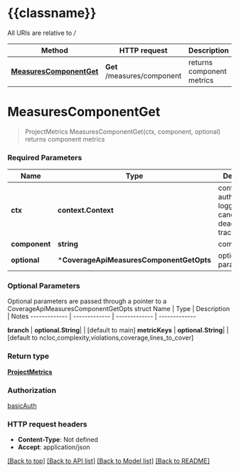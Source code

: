 # {{classname}}

All URIs are relative to */*

Method | HTTP request | Description
------------- | ------------- | -------------
[**MeasuresComponentGet**](CoverageApi.md#MeasuresComponentGet) | **Get** /measures/component | returns component metrics

# **MeasuresComponentGet**
> ProjectMetrics MeasuresComponentGet(ctx, component, optional)
returns component metrics

### Required Parameters

Name | Type | Description  | Notes
------------- | ------------- | ------------- | -------------
 **ctx** | **context.Context** | context for authentication, logging, cancellation, deadlines, tracing, etc.
  **component** | **string**| component id | 
 **optional** | ***CoverageApiMeasuresComponentGetOpts** | optional parameters | nil if no parameters

### Optional Parameters
Optional parameters are passed through a pointer to a CoverageApiMeasuresComponentGetOpts struct
Name | Type | Description  | Notes
------------- | ------------- | ------------- | -------------

 **branch** | **optional.String**|  | [default to main]
 **metricKeys** | **optional.String**|  | [default to ncloc,complexity,violations,coverage,lines_to_cover]

### Return type

[**ProjectMetrics**](ProjectMetrics.md)

### Authorization

[basicAuth](../README.md#basicAuth)

### HTTP request headers

 - **Content-Type**: Not defined
 - **Accept**: application/json

[[Back to top]](#) [[Back to API list]](../README.md#documentation-for-api-endpoints) [[Back to Model list]](../README.md#documentation-for-models) [[Back to README]](../README.md)

